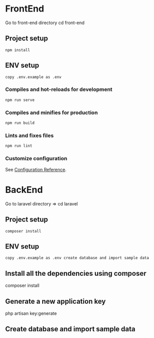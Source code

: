 # FrontEnd
Go to front-end directory cd front-end

## Project setup
```
npm install
```

## ENV setup
```
copy .env.example as .env
```

### Compiles and hot-reloads for development
```
npm run serve
```

### Compiles and minifies for production
```
npm run build
```

### Lints and fixes files
```
npm run lint
```

### Customize configuration
See [Configuration Reference](https://cli.vuejs.org/config/).


# BackEnd
Go to laravel directory => cd laravel
## Project setup
```
composer install
```

## ENV setup
```
copy .env.example as .env create database and import sample data
```

## Install all the dependencies using composer

composer install

## Generate a new application key

php artisan key:generate

## Create database and import sample data